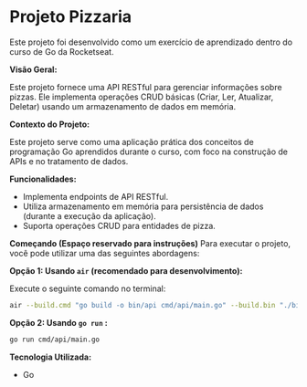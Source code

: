 # Projeto Pizzaria

Este projeto foi desenvolvido como um exercício de aprendizado dentro do curso de Go da Rocketseat.

**Visão Geral:**

Este projeto fornece uma API RESTful para gerenciar informações sobre pizzas. Ele implementa operações CRUD básicas (Criar, Ler, Atualizar, Deletar) usando um armazenamento de dados em memória.

**Contexto do Projeto:**

Este projeto serve como uma aplicação prática dos conceitos de programação Go aprendidos durante o curso, com foco na construção de APIs e no tratamento de dados.

**Funcionalidades:**

* Implementa endpoints de API RESTful.
* Utiliza armazenamento em memória para persistência de dados (durante a execução da aplicação).
* Suporta operações CRUD para entidades de pizza.

**Começando (Espaço reservado para instruções)**
Para executar o projeto, você pode utilizar uma das seguintes abordagens:

**Opção 1: Usando `air` (recomendado para desenvolvimento):**

Execute o seguinte comando no terminal:

```bash
air --build.cmd "go build -o bin/api cmd/api/main.go" --build.bin "./bin/api"
```
**Opção 2: Usando `go run` :**
```bash
go run cmd/api/main.go
```

**Tecnologia Utilizada:**

* Go

